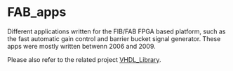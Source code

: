 # FAB_apps

Different applications written for the FIB/FAB FPGA based platform, such as the fast automatic gain control and barrier bucket signal generator. These apps were mostly written betwenn 2006 and 2009.

Please also refer to the related project [VHDL_Library](https://github.com/xaratustrah/VHDL_Library).




